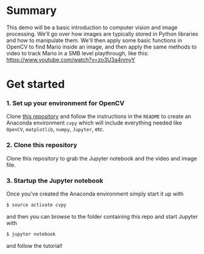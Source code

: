 # Summary

This demo will be a basic introduction to computer vision and image processing. We'll go over how images are typically stored in Python libraries and how to manipulate them. We'll then apply some basic functions in OpenCV to find Mario inside an image, and then apply the same methods to video to track Mario in a SMB level playthrough, like this: https://www.youtube.com/watch?v=zo3U3a4nmyY

# Get started

### 1. Set up your environment for OpenCV
Clone [this repository](https://github.com/alkasm/cvpy) and follow the instructions in the `README` to create an Anaconda environment `cvpy` which will include everything needed like `OpenCV`, `matplotlib`, `numpy`, `Jupyter`, etc.

### 2. Clone this repository
Clone this repository to grab the Jupyter notebook and the video and image file.

### 3. Startup the Jupyter notebook
Once you've created the Anaconda environment simply start it up with
```bash
$ source activate cvpy
```
and then you can browse to the folder containing this repo and start Jupyter with
```bash
$ jupyter notebook 
```
and follow the tutorial!
